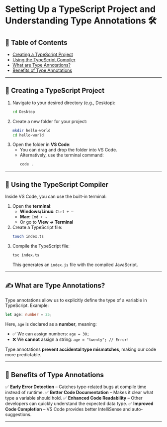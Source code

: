 # Setting Up a TypeScript Project and Understanding Type Annotations 🛠️

## 📜 Table of Contents
- [Creating a TypeScript Project](#creating-a-typescript-project)
- [Using the TypeScript Compiler](#using-the-typescript-compiler)
- [What are Type Annotations?](#what-are-type-annotations)
- [Benefits of Type Annotations](#benefits-of-type-annotations)

---

## 📂 Creating a TypeScript Project
1. Navigate to your desired directory (e.g., Desktop):
   ```bash
   cd Desktop
   ```
2. Create a new folder for your project:
   ```bash
   mkdir hello-world
   cd hello-world
   ```
3. Open the folder in **VS Code**:
   - You can drag and drop the folder into VS Code.
   - Alternatively, use the terminal command:
     ```bash
     code .
     ```

---

## 🔧 Using the TypeScript Compiler
Inside VS Code, you can use the built-in terminal:
1. Open the **terminal**:
   - **Windows/Linux**: `Ctrl + ~`
   - **Mac**: `Cmd + ~`
   - Or go to **View → Terminal**
2. Create a TypeScript file:
   ```bash
   touch index.ts
   ```
3. Compile the TypeScript file:
   ```bash
   tsc index.ts
   ```
   This generates an `index.js` file with the compiled JavaScript.

---

## ✍️ What are Type Annotations?
Type annotations allow us to explicitly define the type of a variable in TypeScript. Example:
```typescript
let age: number = 25;
```
Here, `age` is declared as a **number**, meaning:
- ✅ We can assign numbers: `age = 30;`
- ❌ We **cannot** assign a string: `age = "twenty"; // Error!`

Type annotations **prevent accidental type mismatches**, making our code more predictable.

---

## 🎯 Benefits of Type Annotations
✅ **Early Error Detection** – Catches type-related bugs at compile time instead of runtime.
✅ **Better Code Documentation** – Makes it clear what type a variable should hold.
✅ **Enhanced Code Readability** – Other developers can quickly understand the expected data type.
✅ **Improved Code Completion** – VS Code provides better IntelliSense and auto-suggestions.

---


